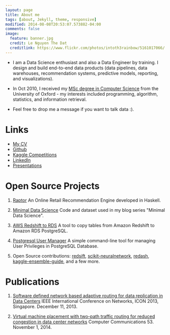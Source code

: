 ```yaml
---
layout: page
title: About me
tags: [about, Jekyll, theme, responsive]
modified: 2014-08-08T20:53:07.573882-04:00
comments: false
image:
  feature: banner.jpg
  credit: Le Nguyen The Dat
  creditlink: https://www.flickr.com/photos/intoth3rainbow/5161017066/
---
```


- I am a Data Science enthusiast and also a Data Engineer by training. I design and build end-to-end data products (data pipelines, data warehouses, recommendation systems, predictive models, reporting, and visualizations).

- In Oct 2010, I received my [MSc degree in Computer Science](https://www.cs.ox.ac.uk/admissions/grad/MSc_in_Computer_Science) from the University of Oxford - my interests included programming, algorithm, statistics, and information retrieval.

- Feel free to drop me a message if you want to talk data :).

Links
=====

* [My CV](http://lenguyenthedat.com/extras/resume.html)
* [Github](https://github.com/lenguyenthedat)
* [Kaggle Competitions](https://www.kaggle.com/lenguyenthedat/results)
* [LinkedIn](https://sg.linkedin.com/in/lenguyenthedat)
* [Presentations](https://speakerdeck.com/lenguyenthedat)

Open Source Projects
====================

1. [Raptor](https://github.com/lenguyenthedat/raptor) An Online Retail Recommendation Engine developed in Haskell.

2. [Minimal Data Science](https://github.com/lenguyenthedat/minimal-datascience) Code and dataset used in my blog series "Minimal Data Science".

3. [AWS Redshift to RDS](https://github.com/lenguyenthedat/aws-redshift-to-rds) A tool to copy tables from Amazon Redshift to Amazon RDS PostgreSQL.

4. [Postgresql User Manager](https://github.com/zalora/postgresql-user-manager) A simple command-line tool for managing User Privileges in PostgreSQL Database.

5. Open Source contributions: [redsift](https://github.com/zalora/redsift), [scikit-neuralnetwork](https://github.com/aigamedev/scikit-neuralnetwork), [redash](https://github.com/EverythingMe/redash), [kaggle-ensemble-guide](https://github.com/MLWave/Kaggle-Ensemble-Guide), and a few more.

Publications
============

1. [Software defined network based adaptive routing for data replication in Data Centers](http://ieeexplore.ieee.org/xpl/articleDetails.jsp?arnumber=6781967) IEEE International Conference on Networks, ICON 2013, Singapore. December 11, 2013.

2. [Virtual machine placement with two-path traffic routing for reduced congestion in data center networks](http://www.sciencedirect.com/science/article/pii/S0140366414002746) Computer Communications 53. November 1, 2014.
